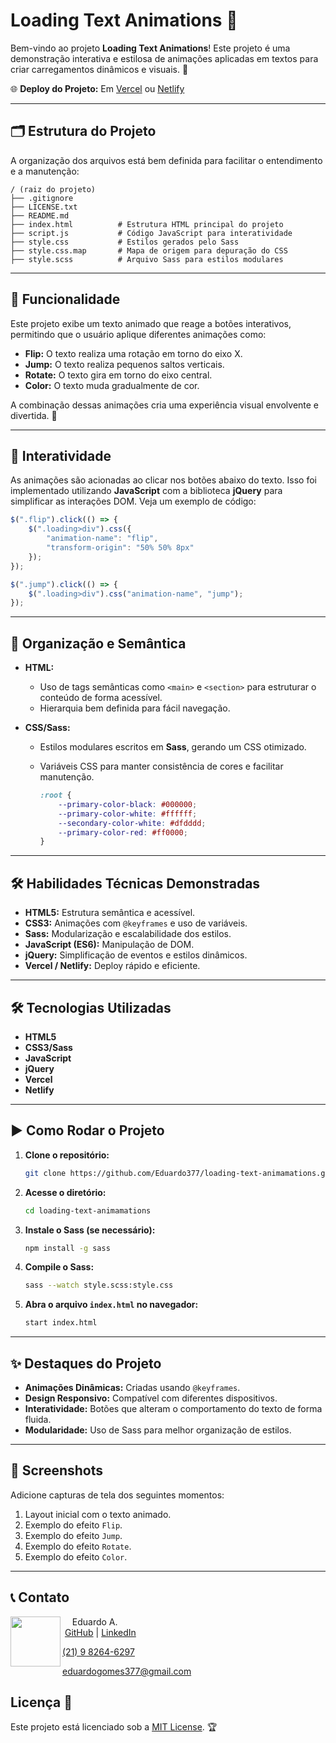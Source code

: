 # Loading Text Animations 🚀

Bem-vindo ao projeto **Loading Text Animations**! Este projeto é uma demonstração interativa e estilosa de animações aplicadas em textos para criar carregamentos dinâmicos e visuais. 🌟

🌐 **Deploy do Projeto:** Em [Vercel](https://loading-text-animamations.vercel.app/) ou [Netlify](https://loading-text-animamations.netlify.app/)

---

## 🗂 Estrutura do Projeto

A organização dos arquivos está bem definida para facilitar o entendimento e a manutenção:

```
/ (raiz do projeto)
├── .gitignore
├── LICENSE.txt
├── README.md
├── index.html          # Estrutura HTML principal do projeto
├── script.js           # Código JavaScript para interatividade
├── style.css           # Estilos gerados pelo Sass
├── style.css.map       # Mapa de origem para depuração do CSS
├── style.scss          # Arquivo Sass para estilos modulares
```

---

## 🎯 Funcionalidade

Este projeto exibe um texto animado que reage a botões interativos, permitindo que o usuário aplique diferentes animações como:

- **Flip:** O texto realiza uma rotação em torno do eixo X.
- **Jump:** O texto realiza pequenos saltos verticais.
- **Rotate:** O texto gira em torno do eixo central.
- **Color:** O texto muda gradualmente de cor.

A combinação dessas animações cria uma experiência visual envolvente e divertida. 💫

---

## 🌟 Interatividade

As animações são acionadas ao clicar nos botões abaixo do texto. Isso foi implementado utilizando **JavaScript** com a biblioteca **jQuery** para simplificar as interações DOM. Veja um exemplo de código:

```javascript
$(".flip").click(() => {
    $(".loading>div").css({
        "animation-name": "flip",
        "transform-origin": "50% 50% 8px"
    });
});

$(".jump").click(() => {
    $(".loading>div").css("animation-name", "jump");
});
```

---

## 🎨 Organização e Semântica

- **HTML:**
  - Uso de tags semânticas como `<main>` e `<section>` para estruturar o conteúdo de forma acessível.
  - Hierarquia bem definida para fácil navegação.

- **CSS/Sass:**
  - Estilos modulares escritos em **Sass**, gerando um CSS otimizado.
  - Variáveis CSS para manter consistência de cores e facilitar manutenção.
  
    ```scss
    :root {
        --primary-color-black: #000000;
        --primary-color-white: #ffffff;
        --secondary-color-white: #dfdddd;
        --primary-color-red: #ff0000;
    }
    ```

---

## 🛠️ Habilidades Técnicas Demonstradas

- **HTML5:** Estrutura semântica e acessível.
- **CSS3:** Animações com `@keyframes` e uso de variáveis.
- **Sass:** Modularização e escalabilidade dos estilos.
- **JavaScript (ES6):** Manipulação de DOM.
- **jQuery:** Simplificação de eventos e estilos dinâmicos.
- **Vercel / Netlify:** Deploy rápido e eficiente.

---

## 🛠️ Tecnologias Utilizadas

- **HTML5**
- **CSS3/Sass**
- **JavaScript**
- **jQuery**
- **Vercel**
- **Netlify**

---

## ▶️ Como Rodar o Projeto

1. **Clone o repositório:**
   ```bash
   git clone https://github.com/Eduardo377/loading-text-animamations.git
   ```

2. **Acesse o diretório:**
   ```bash
   cd loading-text-animamations
   ```

3. **Instale o Sass (se necessário):**
   ```bash
   npm install -g sass
   ```

4. **Compile o Sass:**
   ```bash
   sass --watch style.scss:style.css
   ```

5. **Abra o arquivo `index.html` no navegador:**
   ```bash
   start index.html
   ```

---

## ✨ Destaques do Projeto

- **Animações Dinâmicas:** Criadas usando `@keyframes`.
- **Design Responsivo:** Compatível com diferentes dispositivos.
- **Interatividade:** Botões que alteram o comportamento do texto de forma fluida.
- **Modularidade:** Uso de Sass para melhor organização de estilos.

---

## 📸 Screenshots

Adicione capturas de tela dos seguintes momentos:
1. Layout inicial com o texto animado.
2. Exemplo do efeito `Flip`.
3. Exemplo do efeito `Jump`.
4. Exemplo do efeito `Rotate`.
5. Exemplo do efeito `Color`.

---

## 📞 Contato

<div>
    <img align=left margin=10 width=80 src="https://avatars.githubusercontent.com/u/35434628?v=4"/>
    <p>&nbsp&nbsp&nbsp Eduardo A.<br>
    &nbsp;<a href="https://github.com/Eduardo377">GitHub</a>&nbsp;|&nbsp;<a href="https://www.linkedin.com/in/eduardogomes377/">LinkedIn</a>&nbsp;</p>
    <p><a href="https://wa.me/5521982646297">(21) 9 8264-6297</a></p>
    <p><a href="mailto:eduardogomes377@gmail.com">eduardogomes377@gmail.com</a></p>
</div>



## Licença 📜

Este projeto está licenciado sob a [MIT License](LICENSE.txt). 🏆
